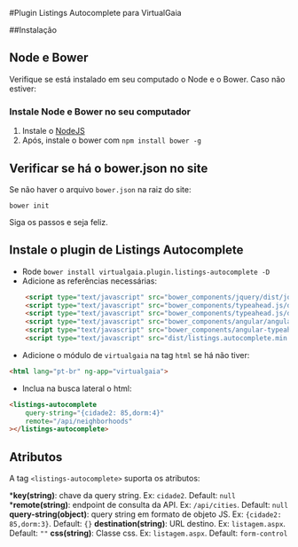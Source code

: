 #Plugin Listings Autocomplete para VirtualGaia

##Instalação

## Node e Bower
Verifique se está instalado em seu computado o Node e o Bower. Caso não estiver:

### Instale Node e Bower no seu computador
 1. Instale o  [NodeJS](https://nodejs.org/en/)
 2. Após, instale o bower com `npm install bower -g`

## Verificar se há o bower.json no site
Se não haver o arquivo `bower.json`  na raiz do site:
```shell
bower init
```
Siga os passos e seja feliz.

## Instale o plugin de Listings Autocomplete
-  Rode `bower install virtualgaia.plugin.listings-autocomplete -D`
-   Adicione as referências necessárias:
```html
	<script type="text/javascript" src="bower_components/jquery/dist/jquery.min.js"></script>
	<script type="text/javascript" src="bower_components/typeahead.js/dist/typeahead.jquery.min.js"></script>
	<script type="text/javascript" src="bower_components/typeahead.js/dist/bloodhound.min.js"></script>
	<script type="text/javascript" src="bower_components/angular/angular.min.js"></script>
	<script type="text/javascript" src="bower_components/angular-typeahead/angular-typeahead.min.js"></script>
	<script type="text/javascript" src="dist/listings.autocomplete.min.js"></script>
```
-  Adicione o módulo de `virtualgaia` na tag `html` se há não tiver:
```html
<html lang="pt-br" ng-app="virtualgaia">
```
-  Inclua na busca lateral o html:
```html
<listings-autocomplete
	query-string="{cidade2: 85,dorm:4}"
	remote="/api/neighborhoods"
></listings-autocomplete>
```

## Atributos
A tag `<listings-autocomplete>` suporta os atributos:

***key(string)**:  chave da query string. Ex: `cidade2`. Default: `null`
***remote(string)**: endpoint de consulta da API. Ex: `/api/cities`. Default: `null`
**query-string(object)**: query string em formato de objeto JS. Ex: `{cidade2: 85,dorm:3}`. Default: `{}`
**destination(string)**: URL destino. Ex: `listagem.aspx`. Default: `""`
**css(string)**: Classe css. Ex: `listagem.aspx`. Default: `form-control`
